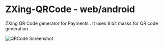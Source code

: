 # ZXing-QRCode - web/android
ZXing QR Code generator for Payments . It uses 8 bit masks for QR code generation





![QRCode Screenshot](https://github.com/krithivasanchandran/ZXing-QRCode/qrcode.png)
